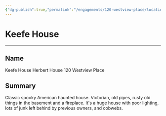 ```yaml
---
{"dg-publish":true,"permalink":"/engagements/120-westview-place/locations/keefe-house/","created":"2024-08-16T16:41:04.000-04:00","updated":"2025-01-07T22:40:40.268-05:00"}
---
```


# Keefe House

----
## Name

Keefe House
Herbert House
120 Westview Place

## Summary
Classic spooky American haunted house. Victorian, old pipes, rusty old things in the basement and a fireplace. It's a huge house with poor lighting, lots of junk left behind by previous owners, and cobwebs.

